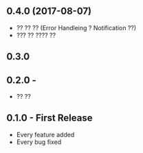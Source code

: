 ## 0.4.0 (2017-08-07)
* ?? ?? ?? (Error Handleing ? Notification ??)
* ??? ?? ???? ??

## 0.3.0

## 0.2.0 -
* ?? ??

## 0.1.0 - First Release
* Every feature added
* Every bug fixed
